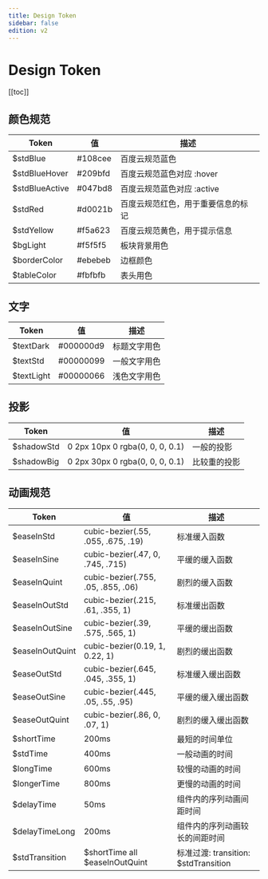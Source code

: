 ```yaml
---
title: Design Token
sidebar: false
edition: v2
---
```


# Design Token

[[toc]]

## 颜色规范

| Token | 值 | 描述 | 
| ---   |--- |--- |  
| $stdBlue | #108cee  | 百度云规范蓝色 |
| $stdBlueHover | #209bfd | 百度云规范蓝色对应 :hover |
| $stdBlueActive | #047bd8   | 百度云规范蓝色对应 :active |
| $stdRed | #d0021b  | 百度云规范红色，用于重要信息的标记|
| $stdYellow | #f5a623   | 百度云规范黄色，用于提示信息 |
| $bgLight | #f5f5f5  | 板块背景用色 |
| $borderColor | #ebebeb   | 边框颜色 |
| $tableColor | #fbfbfb   | 表头用色 |

## 文字

| Token | 值 | 描述 | 
| ---   |--- |--- |  
| $textDark| #000000d9   | 标题文字用色 |
| $textStd | #00000099   | 一般文字用色 |
| $textLight | #00000066   | 浅色文字用色 |



## 投影

| Token | 值 | 描述 | 
| ---   |--- |--- |  
| $shadowStd | 0 2px 10px 0 rgba(0, 0, 0, 0.1)  | 一般的投影 |
| $shadowBig | 0 2px 30px 0 rgba(0, 0, 0, 0.1)  | 比较重的投影 |



## 动画规范

| Token | 值 | 描述 | 
| ---   |--- |--- |  
| $easeInStd | cubic-bezier(.55, .055, .675, .19)  | 标准缓入函数 |
| $easeInSine | cubic-bezier(.47, 0, .745, .715) | 平缓的缓入函数 |
| $easeInQuint | cubic-bezier(.755, .05, .855, .06)   | 剧烈的缓入函数 |
| $easeInOutStd | cubic-bezier(.215, .61, .355, 1)  | 标准缓出函数 |
| $easeInOutSine | cubic-bezier(.39, .575, .565, 1) | 平缓的缓出函数 |
| $easeInOutQuint | cubic-bezier(0.19, 1, 0.22, 1)    | 剧烈的缓出函数 |
| $easeOutStd | cubic-bezier(.645, .045, .355, 1)  | 标准缓入缓出函数 |
| $easeOutSine | cubic-bezier(.445, .05, .55, .95) | 平缓的缓入缓出函数 |
| $easeOutQuint | cubic-bezier(.86, 0, .07, 1)   | 剧烈的缓入缓出函数 |
| $shortTime | 200ms   | 最短的时间单位 |
| $stdTime | 400ms   | 一般动画的时间 |
| $longTime | 600ms   | 较慢的动画的时间 |
| $longerTime | 800ms | 更慢的动画的时间 |
| $delayTime | 50ms  | 组件内的序列动画间距时间 |
| $delayTimeLong | 200ms  | 组件内的序列动画较长的间距时间 |
| $stdTransition | $shortTime all $easeInOutQuint  | 标准过渡: transition: $stdTransition |
